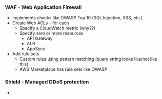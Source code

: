 ### WAF - Web Application Firewall
- Implements checks like OWASP Top 10 (SQL Injection, XSS, etc.)
- Create Web ACLs - for each
  - Specify a CloudWatch metric (why??)
  - Specify zero or more resources
    - API Gateway
    - ALB
    - AppSync
- Add rule sets
  - Custom rules using pattern matching (query string looks like/not like this)
  - AWS Marketplace has rule sets like OWASP

### Shield - Managed DDoS protection
- 